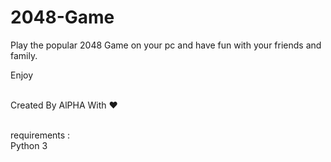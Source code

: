 # 2048-Game
Play the popular 2048 Game on your pc and have fun with your friends and family.<br>

Enjoy<br><br>

Created By AlPHA With ❤️<br><br>

requirements :<br>
Python 3<br>
